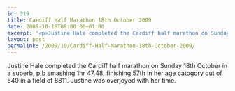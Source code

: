```yaml
---
id: 219
title: Cardiff Half Marathon 18th October 2009
date: 2009-10-18T09:00:00+01:00
excerpt: '<p>Justine Hale completed the Cardiff half marathon on Sunday 18th October in a superb, p.b smashing 1hr 47.48, finishing 57th in her age catogory out of 540 in a field of 8811. Justine was overjoyed with her time.</p>'
layout: post
permalink: /2009/10/Cardiff-Half-Marathon-18th-October-2009/
---
```

Justine Hale completed the Cardiff half marathon on Sunday 18th October in a superb, p.b smashing 1hr 47.48, finishing 57th in her age catogory out of 540 in a field of 8811. Justine was overjoyed with her time.